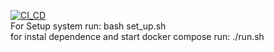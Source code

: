 [![CI_CD](https://github.com/Lucky-graf/Test_task_devops/actions/workflows/main.yml/badge.svg)](https://github.com/Lucky-graf/Test_task_devops/actions/workflows/main.yml)
<br>
For Setup system run: bash set_up.sh
<br>
for instal dependence and start docker compose run: ./run.sh
